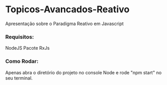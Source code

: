 # Topicos-Avancados-Reativo
 Apresentação sobre o Paradigma Reativo em Javascript

### Requisitos:

 NodeJS
 Pacote RxJs

### Como Rodar:

 Apenas abra o diretório do projeto no console Node e rode "npm start" no seu terminal.